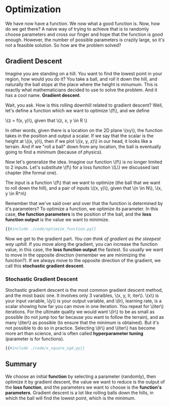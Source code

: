 # Optimization

We have now have a function. We now what a good function is. Now, how do we get there? A naive way of trying to achieve that is to randomly choose parameters and cross our finger and hope that the function is good enough. However, the number of possible parameters is crazily large, so it's not a feasible solution. So how are the problem solved?

## Gradient Descent

Imagine you are standing on a hill. You want to find the lowest point in your region, how would you do it? You take a ball, and roll it down the hill, and naturally the ball stops at the place where the height is minumum. This is exactly what mathematicians decided to use to solve the problem. And it has a cool name. **Gradient descent**.

Wait, you ask. How is this rolling downhill related to gradient descent? Well, let's define a function which we want to optimize \\(f\\), and we define

\\(z = f(x, y)\\), given that \\(z, x, y \in R \\)

In other words, given there is a location on the 2D plane \\(xy\\), the function takes in the position and output a scalar. If we say that the scalar is the height at \\((x, y)\\), then if we plot \\((x, y, z)\\) in our head, it looks like a terrain. And if we "roll a ball" down from any location, the ball is eventually going to find a minimum (because of physics).

Now let's generalize the idea. Imagine our function \\(f\\) is no longer limited to 2 inputs. Let's substitute \\(f\\) for a loss function \\(L\\) we discussed last chapter (the formal one). 

The input is a function \\(f\\) that we want to optimize (the ball that we want to roll down the hill), and a pair of inputs \\((x, y)\\), given that \\(n \in N\\), \\(x, y \in R^n\\)

Remember that we've said over and over that the function is determined by it's parameters? To optimize a function, we optimize its parameter. In this case, **the function parameters** is the position of the ball, and the **loss function output** is the value we want to minimize.

```python
{{#include ./code/optimize_function.py}}
```

Now we get to the gradient part. _You can think of gradient as the steepest way uphill._ If you move along the gradient, you can increase the function value, in this case, the **loss function output** the fastest. So usually we want to move in the opposite direction (remember we are minimizing the function?). If we always move to the opposite direction of the gradient, we call this **stochastic gradient descent**.

### Stochastic Gradient Descent

Stochastic gradient descent is the most common gradient descent method, and the most basic one. It involves only 3 varaibles, \\(x, y, lr, iter\\). \\(x\\) is your input variable, \\(y\\) is your output variable, and \\(lr\), learning rate, is a scalar showing how far you can move in one iteration. You repeat for \\(iter\\) iterations. For the ultimate quality we would want \\(lr\\) to be as small as possible (to not jump too far because you want to follow the terrain), and as many \\(iter\\) as possible (to ensure that the minimum is obtained). But it's not possible to do so in practice. Selecting \\(lr\\) and \\(iter\\) has become more art than science, and is often called **hyperparameter tuning** (parameter is for functions).

```python
{{#include ./code/x_square_sgd.py}}
```

## Summary

We choose an initial **function** by selecting a parameter (randomly), then optimize it by gradient descent, the value we want to reduce is the output of the **loss function**, and the parameters we want to choose is the **function's parameters**. Gradient descent is a lot like rolling balls down the hills, in which the ball will find the lowest point, which is the minimum.
